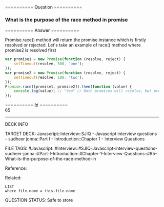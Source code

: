========== Question ==========  

### What is the purpose of the race method in promise  

========== Answer ==========  

Promise.race() method will return the promise instance which is firstly resolved or rejected. Let's take an example of race() method where promise2 is resolved first

```javascript
var promise1 = new Promise(function (resolve, reject) {
    setTimeout(resolve, 500, 'one');
});
var promise2 = new Promise(function (resolve, reject) {
    setTimeout(resolve, 100, 'two');
});
Promise.race([promise1, promise2]).then(function (value) {
    console.log(value); // "two" // Both promises will resolve, but promise2 is faster
});
```

========== Id ==========  
65

---

DECK INFO

TARGET DECK: Javascript::Interview::SJIQ - Javascript interview questions - sudheer jonna::Part I - Introduction::Chapter 1 - Interview Questions

FILE TAGS: #Javascript::#Interview::#SJIQ-Javascript-interview-questions-sudheer-jonna::#Part-I-Introduction::#Chapter-1-Interview-Questions::#65-What-is-the-purpose-of-the-race-method-in

Reference:

Related:

```dataview
LIST
where file.name = this.file.name
```

QUESTION STATUS: Safe to store
